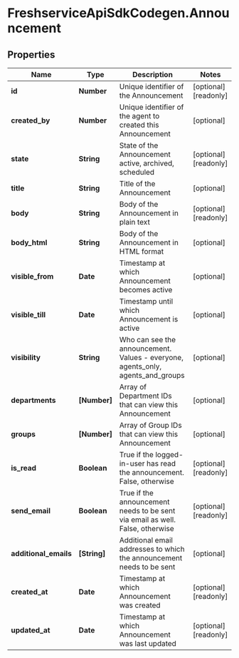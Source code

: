# FreshserviceApiSdkCodegen.Announcement

## Properties

| Name                  | Type         | Description                                                                     | Notes                 |
| --------------------- | ------------ | ------------------------------------------------------------------------------- | --------------------- |
| **id**                | **Number**   | Unique identifier of the Announcement                                           | [optional] [readonly] |
| **created_by**        | **Number**   | Unique identifier of the agent to created this Announcement                     | [optional]            |
| **state**             | **String**   | State of the Announcement active, archived, scheduled                           | [optional] [readonly] |
| **title**             | **String**   | Title of the Announcement                                                       | [optional]            |
| **body**              | **String**   | Body of the Announcement in plain text                                          | [optional] [readonly] |
| **body_html**         | **String**   | Body of the Announcement in HTML format                                         | [optional]            |
| **visible_from**      | **Date**     | Timestamp at which Announcement becomes active                                  | [optional]            |
| **visible_till**      | **Date**     | Timestamp until which Announcement is active                                    | [optional]            |
| **visibility**        | **String**   | Who can see the announcement. Values - everyone, agents_only, agents_and_groups | [optional]            |
| **departments**       | **[Number]** | Array of Department IDs that can view this Announcement                         | [optional]            |
| **groups**            | **[Number]** | Array of Group IDs that can view this Announcement                              | [optional]            |
| **is_read**           | **Boolean**  | True if the logged-in-user has read the announcement. False, otherwise          | [optional] [readonly] |
| **send_email**        | **Boolean**  | True if the announcement needs to be sent via email as well. False, otherwise   | [optional] [readonly] |
| **additional_emails** | **[String]** | Additional email addresses to which the announcement needs to be sent           | [optional]            |
| **created_at**        | **Date**     | Timestamp at which Announcement was created                                     | [optional] [readonly] |
| **updated_at**        | **Date**     | Timestamp at which Announcement was last updated                                | [optional] [readonly] |
